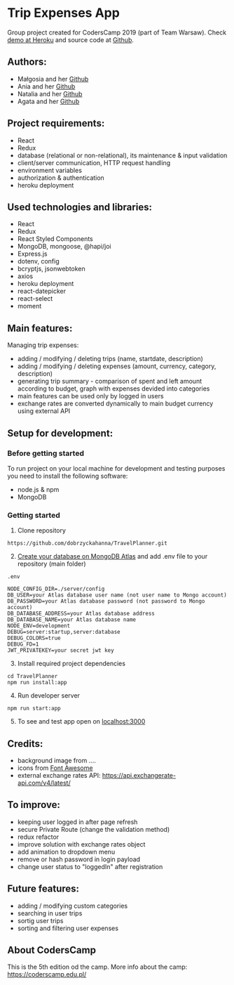 # Trip Expenses App


Group project created for CodersCamp 2019 (part of Team Warsaw). Check [demo at Heroku](https://tripexpenses.herokuapp.com) and source code at [Github](https://github.com/dobrzyckahanna/TravelPlanner).

## Authors:

- Małgosia and her [Github](https://github.com/ireshka)
- Ania and her [Github](https://github.com/apiwonska)
- Natalia and her [Github](https://github.com/natkalia)
- Agata and her [Github](https://github.com/ceglarzagata)



## Project requirements:
- React
- Redux
- database (relational or non-relational), its maintenance & input validation
- client/server communication, HTTP request handling
- environment variables
- authorization & authentication
- heroku deployment

## Used technologies and libraries:
- React
- Redux
- React Styled Components
- MongoDB, mongoose, @hapi/joi
- Express.js
- dotenv, config
- bcryptjs, jsonwebtoken
- axios
- heroku deployment
- react-datepicker
- react-select
- moment

## Main features:

Managing trip expenses:
- adding / modifying / deleting trips (name, startdate, description)
- adding / modifying / deleting expenses (amount, currency, category, description)
- generating trip summary - 
    comparison of spent and left amount according to budget, 
    graph with expenses devided into categories
- main features can be used only by logged in users
- exchange rates are converted dynamically to main budget currency using external API

## Setup for development:

### Before getting started
To run project on your local machine for development and testing purposes you need to install the following software:

- node.js & npm
- MongoDB

### Getting started
1. Clone repository
```
https://github.com/dobrzyckahanna/TravelPlanner.git
```
2. [Create your database on MongoDB Atlas](https://www.mongodb.com/cloud/atlas) and add .env file to your repository (main folder)
```
.env
```
```
NODE_CONFIG_DIR=./server/config
DB_USER=your Atlas database user name (not user name to Mongo account)
DB_PASSWORD=your Atlas database password (not password to Mongo account)
DB_DATABASE_ADDRESS=your Atlas database address
DB_DATABASE_NAME=your Atlas database name
NODE_ENV=development
DEBUG=server:startup,server:database
DEBUG_COLORS=true
DEBUG_FD=1
JWT_PRIVATEKEY=your secret jwt key
```
3. Install required project dependencies
```
cd TravelPlanner
npm run install:app
```
4. Run developer server
```
npm run start:app
```
5. To see and test app open on [localhost:3000](http://localhost:3000)

## Credits:
- background image from ....
- icons from <a href="https://fontawesome.com/">Font Awesome</a>
- external exchange rates API: https://api.exchangerate-api.com/v4/latest/

## To improve:
- keeping user logged in after page refresh
- secure Private Route (change the validation method)
- redux refactor 
- improve solution with exchange rates object
- add animation to dropdown menu
- remove or hash password in login payload
- change user status to "loggedIn" after registration

## Future features:
- adding / modifying custom categories
- searching in user trips
- sortig user trips
- sorting and filtering user expenses


## About CodersCamp
This is the 5th edition od the camp. More info about the camp: https://coderscamp.edu.pl/